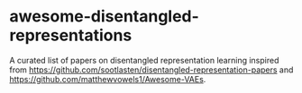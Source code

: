 # awesome-disentangled-representations
A curated list of papers on disentangled representation learning inspired from https://github.com/sootlasten/disentangled-representation-papers and https://github.com/matthewvowels1/Awesome-VAEs.
